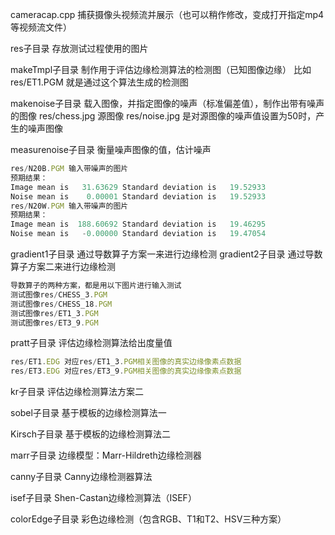 cameracap.cpp 捕获摄像头视频流并展示（也可以稍作修改，变成打开指定mp4等视频流文件）

res子目录
存放测试过程使用的图片

makeTmpl子目录
制作用于评估边缘检测算法的检测图（已知图像边缘）
比如res/ET1.PGM 就是通过这个算法生成的检测图

makenoise子目录 
载入图像，并指定图像的噪声（标准偏差值），制作出带有噪声的图像
res/chess.jpg 源图像
res/noise.jpg 是对源图像的噪声值设置为50时，产生的噪声图像

measurenoise子目录
衡量噪声图像的值，估计噪声
```javascript
res/N20B.PGM 输入带噪声的图片
预期结果：
Image mean is   31.63629 Standard deviation is   19.52933
Noise mean is    0.00001 Standard deviation is   19.52933
res/N20W.PGM 输入带噪声的图片
预期结果：
Image mean is  188.60692 Standard deviation is   19.46295
Noise mean is   -0.00000 Standard deviation is   19.47054
```

gradient1子目录
通过导数算子方案一来进行边缘检测
gradient2子目录
通过导数算子方案二来进行边缘检测
```javascript
导数算子的两种方案，都是用以下图片进行输入测试
测试图像res/CHESS_3.PGM
测试图像res/CHESS_18.PGM
测试图像res/ET1_3.PGM
测试图像res/ET3_9.PGM
```

pratt子目录
评估边缘检测算法给出度量值
```javascript
res/ET1.EDG 对应res/ET1_3.PGM相关图像的真实边缘像素点数据
res/ET3.EDG 对应res/ET3_9.PGM相关图像的真实边缘像素点数据
```

kr子目录
评估边缘检测算法方案二

sobel子目录
基于模板的边缘检测算法一

Kirsch子目录
基于模板的边缘检测算法二

marr子目录
边缘模型：Marr-Hildreth边缘检测器

canny子目录
Canny边缘检测器算法

isef子目录
Shen-Castan边缘检测算法（ISEF）

colorEdge子目录
彩色边缘检测（包含RGB、T1和T2、HSV三种方案）